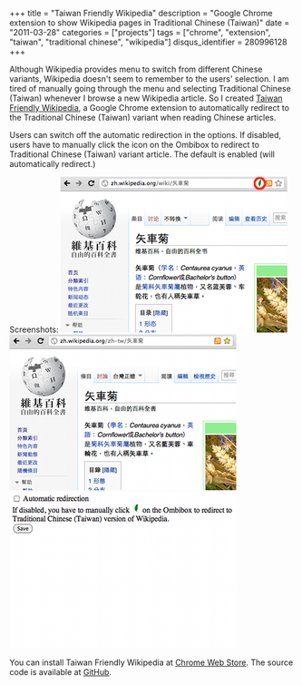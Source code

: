 +++
title = "Taiwan Friendly Wikipedia"
description = "Google Chrome extension to show Wikipedia pages in Traditional Chinese (Taiwan)"
date = "2011-03-28"
categories = ["projects"]
tags = ["chrome", "extension", "taiwan", "traditional chinese", "wikipedia"]
disqus_identifier = 280996128
+++

Although Wikipedia provides menu to switch from different Chinese
variants, Wikipedia doesn't seem to remember to the users'
selection. I am tired of manually going through the menu and selecting
Traditional Chinese (Taiwan) whenever I browse a new Wikipedia
article. So I created [Taiwan Friendly Wikipedia], a Google Chrome
extension to automatically redirect to the Traditional Chinese
(Taiwan) variant when reading Chinese articles.

Users can switch off the automatic redirection in the options. If
disabled, users have to manually click the icon on the Ombibox to
redirect to Traditional Chinese (Taiwan) variant article. The default
is enabled (will automatically redirect.)

Screenshots:
![Screenshot][1]
![Screenshot][2]
![Screenshot][3]

You can install Taiwan Friendly Wikipedia at [Chrome Web Store]. The
source code is available at [GitHub].

[1]: /img/tfw-1.png "Click on the icon to redirect"
[2]: /img/tfw-2.png "Wikipedia in Traditional Chinese (Taiwan)"
[3]: /img/tfw-3.png "Options page"
[Taiwan Friendly Wikipedia]: https://chrome.google.com/extensions/detail/fmjelafedcbofponfkkifggbkpapkdob
[Chrome Web Store]: https://chrome.google.com/extensions/detail/fmjelafedcbofponfkkifggbkpapkdob
[GitHub]: https://github.com/ronhuang/taiwan-friendly-wikipedia
